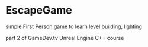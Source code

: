 # EscapeGame

simple First Person game to learn level building, lighting 

part 2 of GameDev.tv Unreal Engine C++ course

